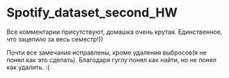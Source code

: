 # Spotify_dataset_second_HW
Все комментарии присутствуют, домашка очень крутая. Единственное, что зацепило за весь семестр!))

Почти все замечания исправлены, кроме удаления выбросов(я не понял как это сделать). Благодаря гуглу понял как найти, но не понял как удалить. :(
